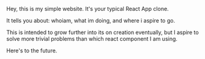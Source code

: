 Hey, this is my simple website. It's your typical React App clone. 

It tells you about: whoiam, what im doing, and where i aspire to go.

This is intended to grow further into its on creation eventually, but I aspire to solve more trivial problems than which react component I am using.

Here's to the future.

